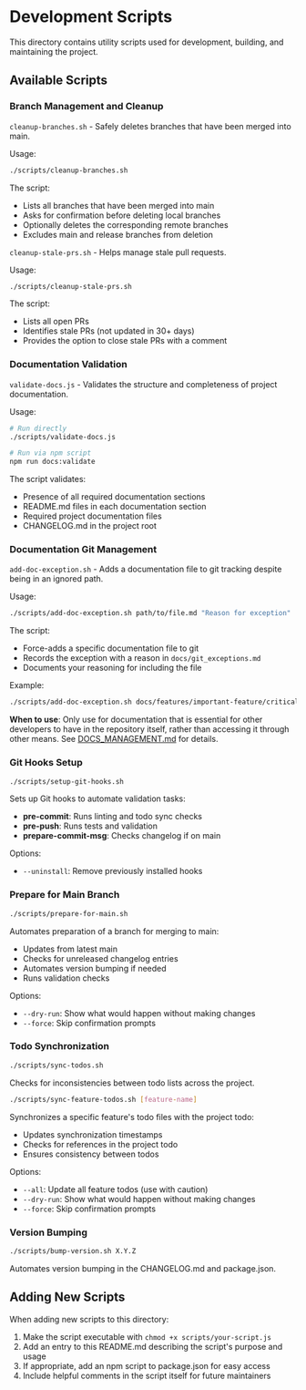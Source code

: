 # Development Scripts

This directory contains utility scripts used for development, building, and maintaining the project.

## Available Scripts

### Branch Management and Cleanup

`cleanup-branches.sh` - Safely deletes branches that have been merged into main.

Usage:
```bash
./scripts/cleanup-branches.sh
```

The script:
- Lists all branches that have been merged into main
- Asks for confirmation before deleting local branches
- Optionally deletes the corresponding remote branches
- Excludes main and release branches from deletion

`cleanup-stale-prs.sh` - Helps manage stale pull requests.

Usage:
```bash
./scripts/cleanup-stale-prs.sh
```

The script:
- Lists all open PRs
- Identifies stale PRs (not updated in 30+ days)
- Provides the option to close stale PRs with a comment

### Documentation Validation

`validate-docs.js` - Validates the structure and completeness of project documentation.

Usage:
```bash
# Run directly
./scripts/validate-docs.js

# Run via npm script
npm run docs:validate
```

The script validates:
- Presence of all required documentation sections
- README.md files in each documentation section
- Required project documentation files
- CHANGELOG.md in the project root

### Documentation Git Management

`add-doc-exception.sh` - Adds a documentation file to git tracking despite being in an ignored path.

Usage:
```bash
./scripts/add-doc-exception.sh path/to/file.md "Reason for exception"
```

The script:
- Force-adds a specific documentation file to git
- Records the exception with a reason in `docs/git_exceptions.md` 
- Documents your reasoning for including the file

Example:
```bash
./scripts/add-doc-exception.sh docs/features/important-feature/critical-info.md "Contains essential API information needed for development"
```

**When to use**: Only use for documentation that is essential for other developers to have in the repository itself, rather than accessing it through other means. See [DOCS_MANAGEMENT.md](/DOCS_MANAGEMENT.md) for details.

### Git Hooks Setup

```bash
./scripts/setup-git-hooks.sh
```

Sets up Git hooks to automate validation tasks:

- **pre-commit**: Runs linting and todo sync checks
- **pre-push**: Runs tests and validation
- **prepare-commit-msg**: Checks changelog if on main

Options:
- `--uninstall`: Remove previously installed hooks

### Prepare for Main Branch

```bash
./scripts/prepare-for-main.sh
```

Automates preparation of a branch for merging to main:
- Updates from latest main
- Checks for unreleased changelog entries
- Automates version bumping if needed
- Runs validation checks

Options:
- `--dry-run`: Show what would happen without making changes
- `--force`: Skip confirmation prompts

### Todo Synchronization

```bash
./scripts/sync-todos.sh
```

Checks for inconsistencies between todo lists across the project.

```bash
./scripts/sync-feature-todos.sh [feature-name]
```

Synchronizes a specific feature's todo files with the project todo:
- Updates synchronization timestamps
- Checks for references in the project todo
- Ensures consistency between todos

Options:
- `--all`: Update all feature todos (use with caution)
- `--dry-run`: Show what would happen without making changes
- `--force`: Skip confirmation prompts

### Version Bumping

```bash
./scripts/bump-version.sh X.Y.Z
```

Automates version bumping in the CHANGELOG.md and package.json.

## Adding New Scripts

When adding new scripts to this directory:

1. Make the script executable with `chmod +x scripts/your-script.js`
2. Add an entry to this README.md describing the script's purpose and usage
3. If appropriate, add an npm script to package.json for easy access
4. Include helpful comments in the script itself for future maintainers